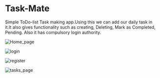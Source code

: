 # Task-Mate

Simple ToDo-list Task making app.Using this we can add our daily task in it.It also gives functionality such as creating, Deleting, Mark as Completed, Pending. Also it has compulsory login authority.

![Home_page](https://user-images.githubusercontent.com/45947877/90953871-d9de4b80-e48c-11ea-97ab-ff09bd24ef9f.png)

![login](https://user-images.githubusercontent.com/45947877/90953886-ee224880-e48c-11ea-97ad-ee7f69bb24d0.png)

![register](https://user-images.githubusercontent.com/45947877/90953890-f7131a00-e48c-11ea-93be-07cbf8a279fc.png)

![tasks_page](https://user-images.githubusercontent.com/45947877/90953894-02fedc00-e48d-11ea-804a-32f6fa9dab1f.png)
